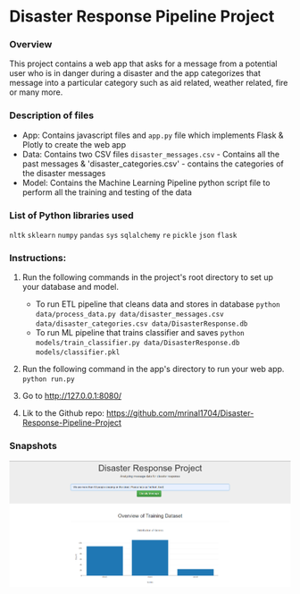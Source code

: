 # Disaster Response Pipeline Project

### Overview
This project contains a web app that asks for a message from a potential user who is in danger during a disaster and the app categorizes that message into a particular category such as aid related, weather related, fire or many more.

### Description of files
- App: Contains javascript files and `app.py` file  which implements Flask & Plotly to create the web app
- Data: Contains two CSV files `disaster_messages.csv` - Contains all the past messages & 'disaster_categories.csv' - contains the categories of the disaster messages
- Model: Contains the Machine Learning Pipeline python script file to perform all the training and testing of the data

### List of Python libraries used
`nltk`
`sklearn`
`numpy`
`pandas`
`sys`
`sqlalchemy`
`re`
`pickle`
`json`
`flask`

### Instructions:
1. Run the following commands in the project's root directory to set up your database and model.

    - To run ETL pipeline that cleans data and stores in database
        `python data/process_data.py data/disaster_messages.csv data/disaster_categories.csv data/DisasterResponse.db`
    - To run ML pipeline that trains classifier and saves
        `python models/train_classifier.py data/DisasterResponse.db models/classifier.pkl`

2. Run the following command in the app's directory to run your web app.
    `python run.py`

3. Go to http://127.0.0.1:8080/ 

4. Lik to the Github repo: https://github.com/mrinal1704/Disaster-Response-Pipeline-Project

### Snapshots
<p align="center">
  <img src="./img/Capture.PNG" alt="Web App" width="738">
</p>
